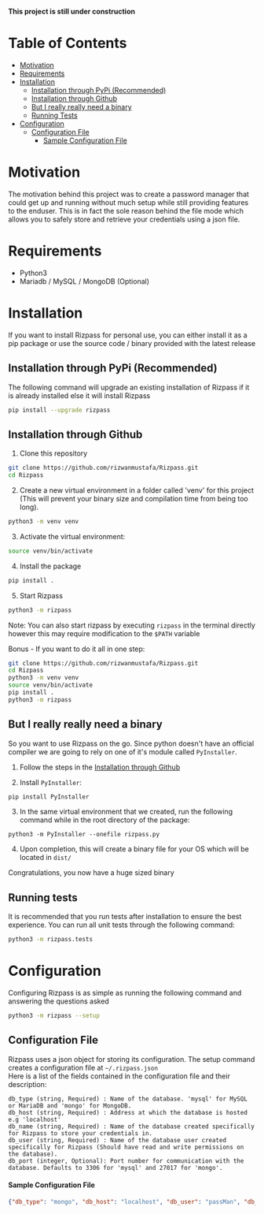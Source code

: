 **This project is still under construction**

# Table of Contents
- [Motivation](#motivation)
- [Requirements](#requirements)
- [Installation](#installation)
  * [Installation through PyPi (Recommended)](#installation-through-pypi-recommended)
  * [Installation through Github](#installation-through-github)
  * [But I really really need a binary](#but-i-really-really-need-a-binary)
  * [Running Tests](#running-tests)
- [Configuration](#configuration)
  * [Configuration File](#configuration-file)
      - [Sample Configuration File](#sample-configuration-file)

# Motivation

The motivation behind this project was to create a password manager that could get up and running without much setup while still providing features to the enduser.
This is in fact the sole reason behind the file mode which allows you to safely store and retrieve your credentials using a json file.

# Requirements
- Python3 
- Mariadb / MySQL / MongoDB (Optional)

# Installation
If you want to install Rizpass for personal use, you can either install it as a pip package or use the source code / binary provided with the latest release


## Installation through PyPi (Recommended)
The following command will upgrade an existing installation of Rizpass if it is already installed else it will install Rizpass
```bash
pip install --upgrade rizpass
```

## Installation through Github

1. Clone this repository
```bash
git clone https://github.com/rizwanmustafa/Rizpass.git
cd Rizpass
```


2. Create a new virtual environment in a folder called 'venv' for this project (This will prevent your binary size and compilation time from being too long).
```bash
python3 -m venv venv
```

3. Activate the virtual environment:
```bash
source venv/bin/activate
```

4. Install the package
```bash
pip install .
```

5. Start Rizpass
```bash
python3 -m rizpass
```
Note: You can also start rizpass by executing `rizpass` in the terminal directly however this may require modification to the `$PATH` variable


Bonus - If you want to do it all in one step:
```bash
git clone https://github.com/rizwanmustafa/Rizpass.git
cd Rizpass
python3 -m venv venv
source venv/bin/activate
pip install .
python3 -m rizpass
```

## But I really really need a binary
So you want to use Rizpass on the go. 
Since python doesn't have an official compiler we are going to rely on one of it's module called `PyInstaller`.

1. Follow the steps in the [Installation through Github](#installation-through-github)

2. Install `PyInstaller`:
```bash
pip install PyInstaller
```

3. In the same virtual environment that we created, run the following command while in the root directory of the package:
```
python3 -m PyInstaller --onefile rizpass.py
```

4. Upon completion, this will create a binary file for your OS which will be located in  `dist/`

Congratulations, you now have a huge sized binary

## Running tests
It is recommended that you run tests after installation to ensure the best experience. You can run all unit tests through the following command:
```bash
python3 -m rizpass.tests
```


# Configuration

Configuring Rizpass is as simple as running the following command and answering the questions asked

```bash
python3 -m rizpass --setup
```

## Configuration File
Rizpass uses a json object for storing its configuration. The setup command creates a configuration file at `~/.rizpass.json`  
Here is a list of the fields contained in the configuration file and their description:
```
db_type (string, Required) : Name of the database. 'mysql' for MySQL or MariaDB and 'mongo' for MongoDB.
db_host (string, Required) : Address at which the database is hosted e.g 'localhost'
db_name (string, Required) : Name of the database created specifically for Rizpass to store your credentials in.
db_user (string, Required) : Name of the database user created specifically for Rizpass (Should have read and write permissions on the database).
db_port (integer, Optional): Port number for communication with the database. Defaults to 3306 for 'mysql' and 27017 for 'mongo'.
```

#### Sample Configuration File

```json
{"db_type": "mongo", "db_host": "localhost", "db_user": "passMan", "db_name": "rizpass", "db_port": 7000}
```

